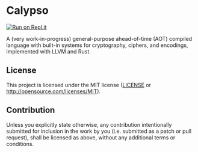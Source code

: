 # Calypso

[![Run on Repl.it](https://repl.it/badge/github/ThePuzzlemaker/Calypso)](https://repl.it/github/ThePuzzlemaker/Calypso)

A (very work-in-progress) general-purpose ahead-of-time (AOT) compiled language with built-in systems for cryptography, ciphers, and encodings, implemented with LLVM and Rust.

## License

This project is licensed under the MIT license ([LICENSE](LICENSE) or http://opensource.com/licenses/MIT).

## Contribution

Unless you explicitly state otherwise, any contribution intentionally submitted for inclusion in the work by you (i.e. submitted as a patch or pull request), shall be licensed as above, without any additional terms or conditions.

